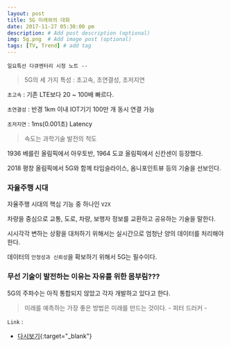 ```yaml
---
layout: post
title: 5G 미래와의 대화
date: 2017-11-27 05:30:00 pm
description: # Add post description (optional)
img: 5g.png  # Add image post (optional)
tags: [TV, Trend] # add tag
---
```


`일요특선 다큐멘터리 시청 노트 --`

> 5G의 세 가지 특성 : 초고속, 초연결성, 초저지연

`초고속` : 기존 LTE보다 20 ~ 100배 빠르다.

`초연결성` : 반경 1km 이내 IOT기기 100만 개 동시 연결 가능

`초저지연` : 1ms(0.001초) Latency

> 속도는 과학기술 발전의 척도

1936 베를린 올림픽에서 아우토반, 1964 도쿄 올림픽에서 신칸센이 등장했다. 

2018 평창 올림픽에서 5G와 함께 타임슬라이스, 옴니포인트뷰 등의 기술을 선보인다.

### 자율주행 시대

자율주행 시대의 핵심 기능 중 하나인 `V2X`

차량을 중심으로 교통, 도로, 차량, 보행자 정보를 교환하고 공유하는 기술을 말한다.

시시각각 변하는 상황을 대처하기 위해서는 실시간으로 엄청난 양의 데이터를 처리해야 한다.

데이터의 `안정성과 신뢰성`을 확보하기 위해서 5G는 필수이다. 

### 무선 기술이 발전하는 이유는 자유를 위한 몸부림???

5G의 주파수는 아직 통합되지 않았고 각자 개발하고 있다고 한다.

> 미래를 예측하는 가장 좋은 방법은 미래를 만드는 것이다. - 피터 드러커 - 

`Link` : 

* [다시보기](http://allvod.sbs.co.kr/allvod/vodEndPage.do?mdaId=22000249711&btn=free){:target="_blank"}